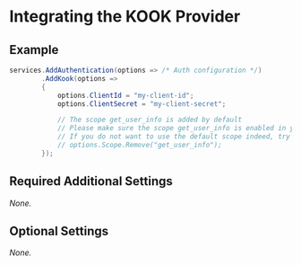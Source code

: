 # Integrating the KOOK Provider

## Example

```csharp
services.AddAuthentication(options => /* Auth configuration */)
        .AddKook(options =>
        {
            options.ClientId = "my-client-id";
            options.ClientSecret = "my-client-secret";

            // The scope get_user_info is added by default
            // Please make sure the scope get_user_info is enabled in your KOOK developer center
            // If you do not want to use the default scope indeed, try remove it by
            // options.Scope.Remove("get_user_info");
        });
```

## Required Additional Settings

_None._

## Optional Settings

_None._
